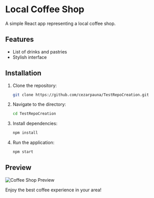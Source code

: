 # Local Coffee Shop

A simple React app representing a local coffee shop.

## Features
- List of drinks and pastries
- Stylish interface

## Installation
1. Clone the repository:
   ```bash
   git clone https://github.com/cezarpauna/TestRepoCreation.git
   ```
2. Navigate to the directory:
   ```bash
   cd TestRepoCreation
   ```
3. Install dependencies:
   ```bash
   npm install
   ```
4. Run the application:
   ```bash
   npm start
   ```

## Preview
![Coffee Shop Preview](https://example.com/coffee-shop-preview.png)  

Enjoy the best coffee experience in your area!